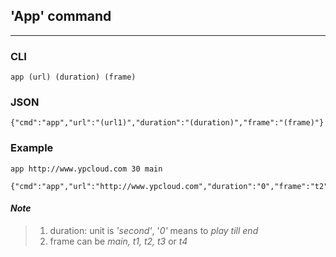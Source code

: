 ## 'App' command

---

### CLI

```
app (url) (duration) (frame)
```

### JSON

```
{"cmd":"app","url":"(url1)","duration":"(duration)","frame":"(frame)"}
```

### Example

```
app http://www.ypcloud.com 30 main
```

```
{"cmd":"app","url":"http://www.ypcloud.com","duration":"0","frame":"t2"}
```

#### _Note_

> 1. duration: unit is _'second'_, '_0'_ means to _play till end_
> 2. frame can be _main, t1, t2, t3_ or _t4_



